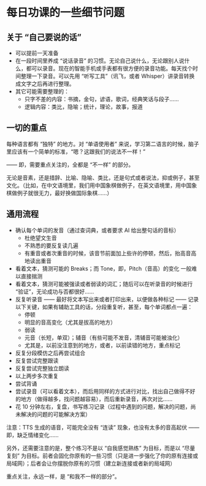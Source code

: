 # 每日功课的一些细节问题



## 关于 “自己要说的话”

* 可以提前一天准备
* 在一段时间里养成 “说话录音” 的习惯。无论自己说什么，无论跟别人说什么，都可以录音。现在的智能手机或手表都有很方便的录音功能。每天找个时间整理一下录音。可以先用 “听写工具”（讯飞，或者 Whisper）讲录音转换成文字之后再进行整理。
* 其它可能需要整理的：
  * 只字不差的内容：书摘，金句，谚语，歌词，经典笑话与段子……
  * 逻辑内容：类比，隐喻；统计，理论，故事，报道



## 一切的重点

每种语言都有 “独特” 的地方。对 “单语使用者” 来说，学习第二语言的时候，脑子里应该有一个简单的标准，“嗯？这跟我们的说法不一样！”

—— 即，需要重点关注的，全都是 “不一样” 的部分。

无论是音素，还是措辞、比喻、隐喻、类比，还是句式或者说法，抑或例子，甚至文化。（比如，在中文语境里，我们用中国象棋做例子，在英文语境里，用中国象棋做例子就很无力，最好换做国际象棋……）



## 通用流程

* 确认每个单词的发音（通过查词典，或者要求 AI 给出整句话的音标）
  * 杜绝望文生音
  * 不熟悉的要反复读几遍
  * 有重音或者次重音的时候，该音节前面加上些许的停顿，然后，抬高音高地读出重音
* 看着文本，猜测可能的 Breaks；而 Tone，即，Pitch（音高）的变化 一般难以直接揣测
* 看着文本，猜测可能被强读或者弱读的词汇；随后可以在听录音的时候进行 “验证”，无论成功与否都很好……
* 反复听录音 —— 最好将文本写出来或者打印出来，以便做各种标记 —— 记录以下关键，如果有辅助工具的话，分段重复听，甚至，每个单词都点一遍：
  * 停顿
  * 明显的音高变化（尤其是拔高的地方）
  * 弱读
  * 元音（长短，单双）；辅音（有些可能不发音，清辅音可能被浊化）
  * 尤其是，以前没注意到的地方，或者，以前读错的地方，重点标记
* 反复分段模仿之后再尝试组合
* 反复尝试完整跟读
* 反复尝试完整独立朗读
* 以上两步多次重复
* 尝试背诵
* 尝试录音（可以看着文本），而后用同样的方式进行对比，找出自己做得不好的地方（做得越多，找问题越容易），而后重新录音，再次对比……
* 花 10 分钟左右，复盘，书写练习记录（过程中遇到的问题，解决的问题，尚未解决的问题的可能解决方案）

注意：TTS 生成的语音，可能完全没有 “连读” 现象，也没有太多的音高起伏 —— 即，缺乏情绪变化……

另外，还需要注意的是，整个练习不是以 “自我感觉熟练” 为目标，而是以 “尽量复刻” 为目标。前者会固化你原有的一些习惯（只是进一步强化了你的原有连接或局域网）；后者会让你摆脱你原有的习惯（建立新连接或者新的局域网）

重点关注，永远一样，是 “和我不一样的部分”。





